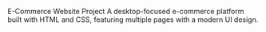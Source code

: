 
E-Commerce Website Project
A desktop-focused e-commerce platform built with HTML and CSS, featuring multiple pages with a modern UI design.


